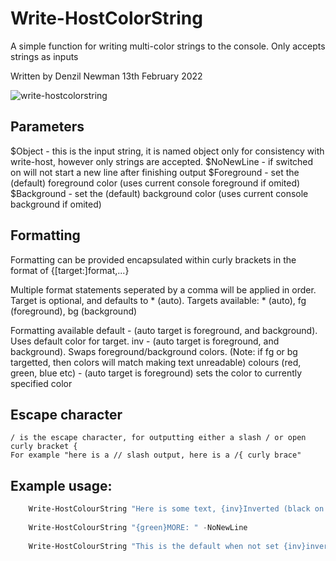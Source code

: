 # Write-HostColorString
A simple function for writing multi-color strings to the console.
Only accepts strings as inputs

Written by Denzil Newman 13th February 2022


![write-hostcolorstring](https://user-images.githubusercontent.com/26501604/153769776-cf92e44e-610b-4c6e-8eae-b1a13ac573fb.png)


## Parameters
$Object - this is the input string, it is named object only for consistency with write-host, however only strings are accepted.
$NoNewLine - if switched on will not start a new line after finishing output
$Foreground - set the (default) foreground color (uses current console foreground if omited)
$Background - set the (default) background color (uses current console background if omited)

## Formatting
Formatting can be provided encapsulated within curly brackets in the format of
{[target:]format,...}

Multiple format statements seperated by a comma will be applied in order.  Target is optional, and defaults to * (auto).
    Targets available: * (auto), fg (foreground), bg (background)

Formatting available
    default - (auto target is foreground, and background).  Uses default color for target.
    inv - (auto target is foreground, and background).  Swaps foreground/background colors.  (Note: if fg or bg targetted, then colors will match making text unreadable)
    colours (red, green, blue etc)  - (auto target is foreground) sets the color to currently specified color

## Escape character
    / is the escape character, for outputting either a slash / or open curly bracket {
    For example "here is a // slash output, here is a /{ curly brace"

## Example usage:
  
````PowerShell
    Write-HostColourString "Here is some text, {inv}Inverted (black on white) {red}Red on white {inv}Inverted again (now white on red){default} and here is text in the default colors again!" -Foreground white -Background black
    
    Write-HostColourString "{green}MORE: " -NoNewLine
    
    Write-HostColourString "This is the default when not set {inv}inverted{inv}back {fg:blue,bg:white}and blue on white{default}." 
    
````
